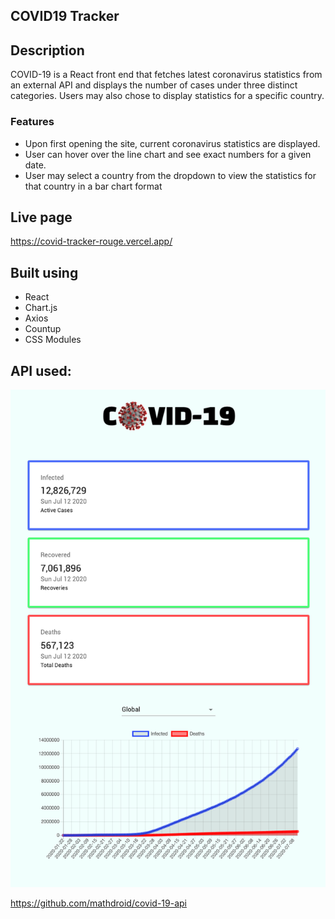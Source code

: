 ## COVID19 Tracker

## Description

COVID-19 is a React front end that fetches latest coronavirus statistics from an external API and displays the number of cases under three distinct categories. Users may also chose to display statistics for a specific country.

### Features

-  Upon first opening the site, current coronavirus statistics are displayed.
-  User can hover over the line chart and see exact numbers for a given date.
-  User may select a country from the dropdown to view the statistics for that country in a bar chart format

## Live page

https://covid-tracker-rouge.vercel.app/

## Built using

-  React
-  Chart.js
-  Axios
-  Countup
-  CSS Modules

## API used:

![Mobile](Screenshots/Mobile.png)

https://github.com/mathdroid/covid-19-api
